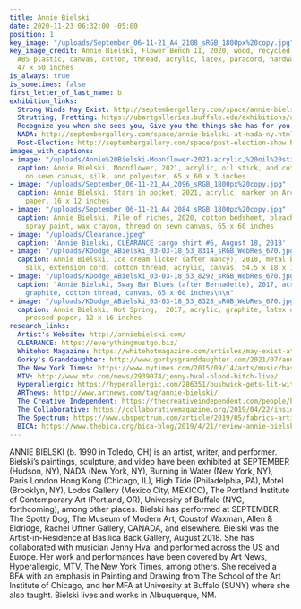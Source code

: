 ```yaml
---
title: Annie Bielski
date: 2020-11-23 06:32:00 -05:00
position: 1
key_image: "/uploads/September_06-11-21_A4_2108_sRGB_1800px%20copy.jpg"
key_image_credit: Annie Bielski, Flower Bench II, 2020, wood, recycled polyester batting,
  ABS plastic, canvas, cotton, thread, acrylic, latex, paracord, hardware, 14.5 x
  47 x 50 inches
is_always: true
is_sometimes: false
first_letter_of_last_name: b
exhibition_links:
  Strong Winds May Exist: http://septembergallery.com/space/annie-bielski-strong-winds-may-exist.html
  Strutting, Fretting: https://ubartgalleries.buffalo.edu/exhibitions/annie-bielski-strutting-fretting/
  Recognize you when she sees you, Give you the things she has for you.: http://septembergallery.com/space/recognize-you-when-she-sees-you-give-you-the-thing-she-has-for-you.html
  NADA: http://septembergallery.com/space/annie-bielski-at-nada-ny.html
  Post-Election: http://septembergallery.com/space/post-election-show.html
images_with_captions:
- image: "/uploads/Annie%20Bielski-Moonflower-2021-acrylic,%20oil%20stick,%20and%20cotton%20thread%20on%20sewn%20canvas,%20silk,%20and%20polyester-60%20x%2065%20x%203%20inches%20.jpg"
  caption: Annie Bielski, Moonflower, 2021, acrylic, oil stick, and cotton thread
    on sewn canvas, silk, and polyester, 65 x 60 x 3 inches
- image: "/uploads/September_06-11-21_A4_2096_sRGB_1800px%20copy.jpg"
  caption: Annie Bielski, Stars in pocket, 2021, acrylic, marker on Arches cotton
    paper, 16 x 12 inches
- image: "/uploads/September_06-11-21_A4_2084_sRGB_1800px%20copy.jpg"
  caption: Annie Bielski, Pile of riches, 2020, cotton bedsheet, bleach, acrylic,
    spray paint, wax crayon, thread on sewn canvas, 65 x 60 inches
- image: "/uploads/Clearance.jpeg"
  caption: 'Annie Bielski, CLEARANCE cargo shirt #6, August 18, 2018'
- image: "/uploads/KDodge_ABielski_03-03-18_53_8314_sRGB_WebRes_670.jpg"
  caption: Annie Bielski, Ice cream licker (after Nancy), 2018, metal brochure rack,
    silk, extension cord, cotton thread, acrylic, canvas, 54.5 x 18 x 14 inches
- image: "/uploads/KDodge_ABielski_03-03-18_53_8292_sRGB_WebRes_670.jpg"
  caption: "Annie Bielski, Sway Bar Blues (after Bernadette), 2017, acrylic, wax,
    graphite, cotton thread, canvas, 65 x 60 inches\n\n"
- image: "/uploads/KDodge_ABielski_03-03-18_53_8328_sRGB_WebRes_670.jpg"
  caption: Annie Bielski, Hot Spring,  2017, acrylic, graphite, latex on Arches cold
    pressed paper, 12 x 16 inches
research_links:
  Artist's Website: http://anniebielski.com/
  CLEARANCE: https://everythingmustgo.biz/
  Whitehot Magazine: https://whitehotmagazine.com/articles/may-exist-at-september-gallery/5126
  Gorky's Granddaughter: http://www.gorkysgranddaughter.com/2021/07/annie-bielski-at-september-july-2021.html
  The New York Times: https://www.nytimes.com/2015/09/14/arts/music/basilica-soundscape-a-festival-of-pop-punk-and-so-much-else.html
  MTV: http://www.mtv.com/news/2939074/jenny-hval-blood-bitch-live/
  Hyperallergic: https://hyperallergic.com/286351/bushwick-gets-lit-with-a-show-of-sculptural-lamps/
  ARTnews: http://www.artnews.com/tag/annie-bielski/
  The Creative Independent: https://thecreativeindependent.com/people/how-to-organize-and-host-a-small-budget-event/
  The Collaborative: https://collaborativemagazine.org/2019/04/22/inside-the-performance-annie-bielski-and-zia-anger/
  The Spectrum: https://www.ubspectrum.com/article/2019/05/fabrics-artifacts-and-nostalgia
  BICA: https://www.thebica.org/bica-blog/2019/4/21/review-annie-bielski-at-buffalo-arts-studio
---
```


ANNIE BIELSKI (b. 1990 in Toledo, OH) is an artist, writer, and performer. Bielski’s paintings, sculpture, and video have been exhibited at SEPTEMBER (Hudson, NY), NADA (New York, NY), Burning in Water (New York, NY), Paris London Hong Kong (Chicago, IL), High Tide (Philadelphia, PA), Motel (Brooklyn, NY), Lodos Gallery (Mexico City, MEXICO), The Portland Institute of Contemporary Art (Portland, OR), University of Buffalo (NYC, forthcoming), among other places. Bielski has performed at SEPTEMBER, The Spotty Dog, The Museum of Modern Art, Coustof Waxman, Allen & Eldridge, Rachel Uffner Gallery, CANADA, and elsewhere. Bielski was the Artist-in-Residence at Basilica Back Gallery, August 2018. She has collaborated with musician Jenny Hval and performed across the US and Europe. Her work and performances have been covered by Art News, Hyperallergic, MTV, The New York Times, among others. She received a BFA with an emphasis in Painting and Drawing from The School of the Art Institute of Chicago, and her MFA at University at Buffalo (SUNY) where she also taught. Bielski lives and works in Albuquerque, NM. 
